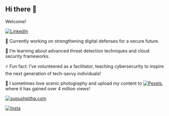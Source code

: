 ## Hi there 👋

Welcome!

[![LinkedIn](https://img.shields.io/badge/LinkedIn-0077B5?style=for-the-badge&logo=linkedin&logoColor=white)](https://www.linkedin.com/in/supushpitha-atapattu/)

🔭 Currently working on strengthening digital defenses for a secure future.

🌱 I’m learning about advanced threat detection techniques and cloud security frameworks.

⚡ Fun fact: I’ve volunteered as a facilitator, teaching cybersecurity to inspire the next generation of tech-savvy individuals!

📸 I sometimes love scenic photography and upload my content to [![Pexels](https://img.shields.io/badge/Pexels-gray%20?style=flat&logo=pexels&logoColor=%23f0d108&link=supushpitha.com)](https://www.pexels.com/@supushpitha/), where it has gained over 4 million views!

[![supushpitha.com](https://img.shields.io/badge/Visit-supushpitha.com-brightgreen?style=plastic&link=supushpitha.com
)](https://www.supushpitha.com)

[![Insta](https://img.shields.io/badge/%40supushpitha-brightgreen?style=social&logo=instagram&logoColor=%23FF0089&label=Insta!&color=rgb&cacheSeconds=3600)](https://www.instagram.com/supushpitha/)
